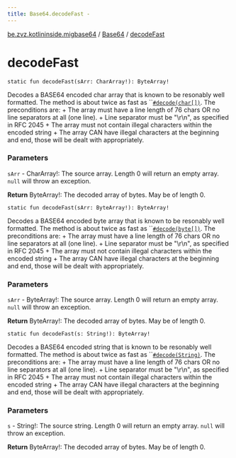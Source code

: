 ```yaml
---
title: Base64.decodeFast - 
---
```


[be.zvz.kotlininside.migbase64](../index.html) / [Base64](index.html) / [decodeFast](./decode-fast.html)

# decodeFast

`static fun decodeFast(sArr: CharArray!): ByteArray!`

Decodes a BASE64 encoded char array that is known to be resonably well formatted. The method is about twice as fast as ``[`#decode(char[])`](decode.html). The preconditions are: + The array must have a line length of 76 chars OR no line separators at all (one line). + Line separator must be "\r\n", as specified in RFC 2045 + The array must not contain illegal characters within the encoded string + The array CAN have illegal characters at the beginning and end, those will be dealt with appropriately.

### Parameters

`sArr` - CharArray!: The source array. Length 0 will return an empty array. `null` will throw an exception.

**Return**
ByteArray!: The decoded array of bytes. May be of length 0.

`static fun decodeFast(sArr: ByteArray!): ByteArray!`

Decodes a BASE64 encoded byte array that is known to be resonably well formatted. The method is about twice as fast as ``[`#decode(byte[])`](decode.html). The preconditions are: + The array must have a line length of 76 chars OR no line separators at all (one line). + Line separator must be "\r\n", as specified in RFC 2045 + The array must not contain illegal characters within the encoded string + The array CAN have illegal characters at the beginning and end, those will be dealt with appropriately.

### Parameters

`sArr` - ByteArray!: The source array. Length 0 will return an empty array. `null` will throw an exception.

**Return**
ByteArray!: The decoded array of bytes. May be of length 0.

`static fun decodeFast(s: String!): ByteArray!`

Decodes a BASE64 encoded string that is known to be resonably well formatted. The method is about twice as fast as ``[`#decode(String)`](decode.html). The preconditions are: + The array must have a line length of 76 chars OR no line separators at all (one line). + Line separator must be "\r\n", as specified in RFC 2045 + The array must not contain illegal characters within the encoded string + The array CAN have illegal characters at the beginning and end, those will be dealt with appropriately.

### Parameters

`s` - String!: The source string. Length 0 will return an empty array. `null` will throw an exception.

**Return**
ByteArray!: The decoded array of bytes. May be of length 0.

